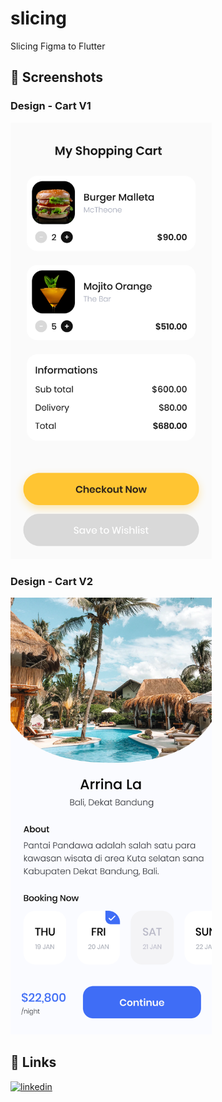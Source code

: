 # slicing

Slicing Figma to Flutter

## 📸 Screenshots

### Design - Cart V1

<img width="322" alt="Design - Cart V1" src="https://github.com/Pashakhatamihasibuan/cart-app-buildwithangga/blob/main/ui_figma/CartV1.png">

### Design - Cart V2

<img width="322" alt="Design - Sign In V2" src="https://github.com/Pashakhatamihasibuan/cart-app-buildwithangga/blob/main/ui_figma/CartV2.png">

## 🔗 Links

[![linkedin](https://img.shields.io/badge/linkedin-0A66C2?style=for-the-badge&logo=linkedin&logoColor=white)](https://www.linkedin.com/in/pashakhatamihsb/)
